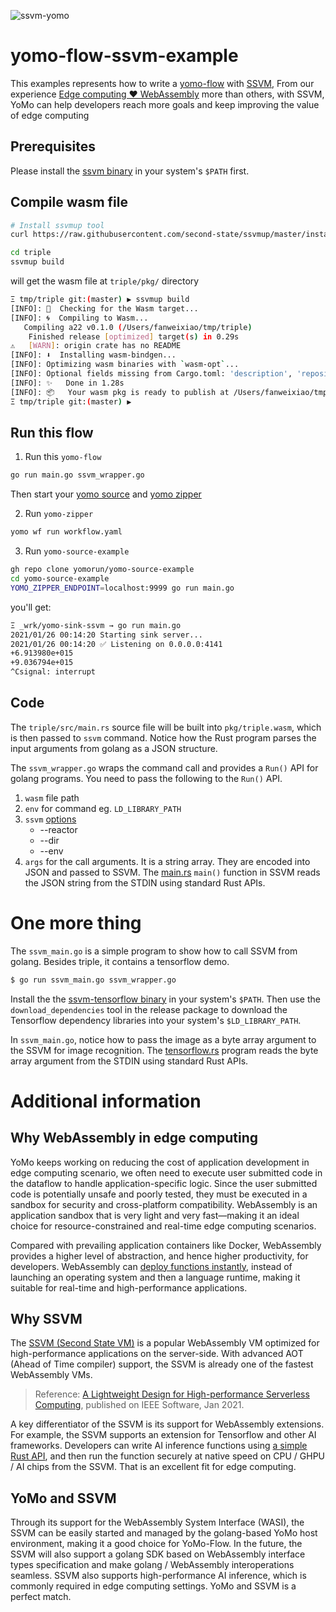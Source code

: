 ![ssvm-yomo](https://raw.githubusercontent.com/yomorun/yomo-flow-ssvm-example/main/yomo-ssvm-2.png)

# yomo-flow-ssvm-example

This examples represents how to write a [yomo-flow](https://yomo.run/flow) with [SSVM](https://www.secondstate.io/ssvm), From our experience [Edge computing ❤️ WebAssembly](#why-webassembly-in-edge-computing) more than others, with SSVM, YoMo can help developers reach more goals and keep improving the value of edge computing

## Prerequisites

Please install the [ssvm binary](https://github.com/second-state/SSVM/releases/tag/0.7.3) in your system's `$PATH` first.

## Compile wasm file

```bash
# Install ssvmup tool
curl https://raw.githubusercontent.com/second-state/ssvmup/master/installer/init.sh -sSf | sh

cd triple
ssvmup build
```

will get the wasm file at `triple/pkg/` directory

```bash
Ξ tmp/triple git:(master) ▶ ssvmup build
[INFO]: 🎯  Checking for the Wasm target...
[INFO]: 🌀  Compiling to Wasm...
   Compiling a22 v0.1.0 (/Users/fanweixiao/tmp/triple)
    Finished release [optimized] target(s) in 0.29s
⚠️   [WARN]: origin crate has no README
[INFO]: ⬇️  Installing wasm-bindgen...
[INFO]: Optimizing wasm binaries with `wasm-opt`...
[INFO]: Optional fields missing from Cargo.toml: 'description', 'repository', and 'license'. These are not necessary, but recommended
[INFO]: ✨   Done in 1.28s
[INFO]: 📦   Your wasm pkg is ready to publish at /Users/fanweixiao/tmp/triple/pkg.
Ξ tmp/triple git:(master) ▶
```

## Run this flow

1. Run this `yomo-flow`

```bash
go run main.go ssvm_wrapper.go
```

Then start your [yomo source](https://yomo.run/source) and [yomo zipper](https://yomo.run/zipper)

2. Run `yomo-zipper`

```bash
yomo wf run workflow.yaml
```

3. Run `yomo-source-example`

```bash
gh repo clone yomorun/yomo-source-example
cd yomo-source-example
YOMO_ZIPPER_ENDPOINT=localhost:9999 go run main.go
```

you'll get: 

```bash
Ξ _wrk/yomo-sink-ssvm → go run main.go
2021/01/26 00:14:20 Starting sink server...
2021/01/26 00:14:20 ✅ Listening on 0.0.0.0:4141
+6.913980e+015
+9.036794e+015
^Csignal: interrupt
```

## Code

The `triple/src/main.rs` source file will be built into `pkg/triple.wasm`, which is then passed to `ssvm` command. Notice how the Rust program parses the input arguments from golang as a JSON structure.

The `ssvm_wrapper.go` wraps the command call and provides a `Run()` API for golang programs. You need to pass the following to the `Run()` API.

1. `wasm` file path
2. `env` for command eg. `LD_LIBRARY_PATH`
3. `ssvm` [options](https://github.com/second-state/ssvm#run-ssvm-ssvm-with-general-wasm-runtime)
   * --reactor
   * --dir
   * --env
4. `args` for the call arguments. It is a string array. They are encoded into JSON and passed to SSVM. The [main.rs](https://github.com/second-state/yomo-flow-ssvm-example/blob/ssvm/triple/src/main.rs) `main()` function in SSVM reads the JSON string from the STDIN using standard Rust APIs.


# One more thing

The `ssvm_main.go` is a simple program to show how to call SSVM from golang. Besides triple, it contains a tensorflow demo.

```bash
$ go run ssvm_main.go ssvm_wrapper.go
```

Install the the [ssvm-tensorflow binary](https://github.com/second-state/ssvm-tensorflow/releases/tag/0.7.2) in your system's `$PATH`. Then use the `download_dependencies` tool in the release package to download the Tensorflow dependency libraries into your system's `$LD_LIBRARY_PATH`.

In `ssvm_main.go`, notice how to pass the image as a byte array argument to the SSVM for image recognition. The [tensorflow.rs](https://github.com/second-state/yomo-flow-ssvm-example/blob/ssvm/triple/src/tensorflow.rs) program reads the byte array argument from the STDIN using standard Rust APIs.

# Additional information

## Why WebAssembly in edge computing

YoMo keeps working on reducing the cost of application development in edge computing scenario, we often need to execute user submitted code in the dataflow to handle application-specific logic. Since the user submitted code is potentially unsafe and poorly tested, they must be executed in a sandbox for security and cross-platform compatibility. WebAssembly is an application sandbox that is very light and very fast—making it an ideal choice for resource-constrained and real-time edge computing scenarios.

Compared with prevailing application containers like Docker, WebAssembly provides a higher level of abstraction, and hence higher productivity, for developers. WebAssembly can [deploy functions instantly](https://www.secondstate.io/articles/getting-started-with-rust-function/), instead of launching an operating system and then a language runtime, making it suitable for real-time and high-performance applications.

## Why SSVM

The [SSVM (Second State VM)](https://github.com/second-state/SSVM) is a popular WebAssembly VM optimized for high-performance applications on the server-side. With advanced AOT (Ahead of Time compiler) support, the SSVM is already one of the fastest WebAssembly VMs.

> Reference: [A Lightweight Design for High-performance Serverless Computing](https://arxiv.org/abs/2010.07115), published on IEEE Software, Jan 2021.

A key differentiator of the SSVM is its support for WebAssembly extensions. For example, the SSVM  supports an extension for Tensorflow and other AI frameworks. Developers can write AI inference functions using [a simple Rust API](https://crates.io/crates/ssvm_tensorflow_interface), and then run the function securely at native speed on CPU / GHPU / AI chips from the SSVM. That is an excellent fit for edge computing.

## YoMo and SSVM

Through its support for the WebAssembly System Interface (WASI), the SSVM can be easily started and managed by the golang-based YoMo host environment, making it a good choice for YoMo-Flow. In the future, the SSVM will also support a golang SDK based on WebAssembly interface types specification and make golang / WebAssembly interoperations seamless. SSVM also supports high-performance AI inference, which is commonly required in edge computing settings. YoMo and SSVM is a perfect match.
